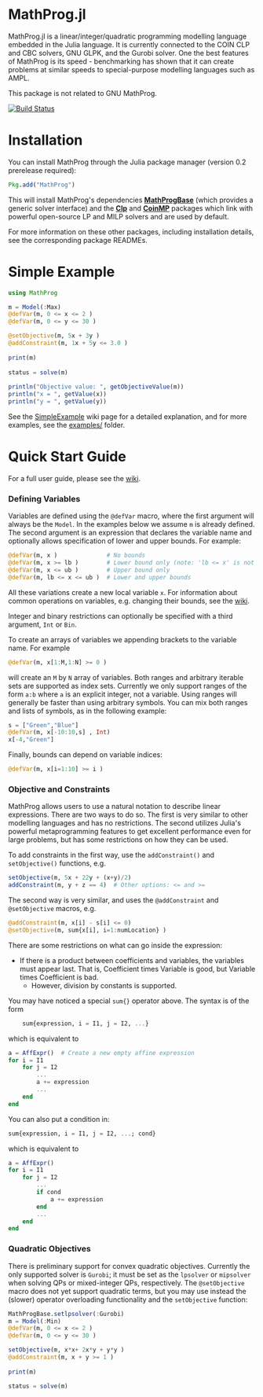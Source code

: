 MathProg.jl
===========

MathProg.jl is a linear/integer/quadratic programming modelling language
embedded in the Julia language. It is currently connected to the COIN CLP and
CBC solvers, GNU GLPK, and the Gurobi solver. One the best features of MathProg
is its speed - benchmarking has shown that it can create problems at similar
speeds to special-purpose modelling languages such as AMPL.

This package is not related to GNU MathProg.

[![Build Status](https://travis-ci.org/IainNZ/MathProg.jl.png)](https://travis-ci.org/IainNZ/MathProg.jl)

# Installation

You can install MathProg through the Julia package manager (version 0.2 prerelease required):

```jl
Pkg.add("MathProg")
```

This will install MathProg's dependencies **[MathProgBase]** (which provides
a generic solver interface) and the **[Clp]** and **[CoinMP]** packages which
link with powerful open-source LP and MILP solvers and are used by default.

For more information on these other packages, including installation details, 
see the corresponding package READMEs.

[MathProgBase]: https://github.com/mlubin/MathProgBase.jl
[Clp]: https://github.com/mlubin/Clp.jl
[CoinMP]: https://github.com/mlubin/CoinMP.jl

# Simple Example

```jl
using MathProg

m = Model(:Max)
@defVar(m, 0 <= x <= 2 )
@defVar(m, 0 <= y <= 30 )

@setObjective(m, 5x + 3y )
@addConstraint(m, 1x + 5y <= 3.0 )
    
print(m)
    
status = solve(m)
    
println("Objective value: ", getObjectiveValue(m))
println("x = ", getValue(x))
println("y = ", getValue(y))
```

See the [SimpleExample] wiki page for a detailed explanation, and for 
more examples, see the [examples/] folder.

[SimpleExample]: https://github.com/IainNZ/MathProg.jl/wiki/Simple-Example
[examples/]: https://github.com/IainNZ/MathProg.jl/tree/master/examples

# Quick Start Guide

For a full user guide, please see the [wiki](https://github.com/IainNZ/MathProg.jl/wiki).

### Defining Variables

Variables are defined using the ``@defVar`` macro, where the first argument
will always be the ``Model``. In the examples below we assume ``m`` is already
defined. The second argument is an expression that declares the variable name
and optionally allows specification of lower and upper bounds. For example:

```jl
@defVar(m, x )              # No bounds
@defVar(m, x >= lb )        # Lower bound only (note: 'lb <= x' is not valid)
@defVar(m, x <= ub )        # Upper bound only
@defVar(m, lb <= x <= ub )  # Lower and upper bounds
```

All these variations create a new local variable ``x``. For information about
common operations on variables, e.g. changing their bounds, see the
[wiki](https://github.com/IainNZ/MathProg.jl/wiki/Variables).

Integer and binary restrictions can optionally be specified with a third 
argument, ``Int`` or ``Bin``.

To create an arrays of variables we appending brackets to the variable name.
For example

```jl
@defVar(m, x[1:M,1:N] >= 0 )
```

will create an ``M`` by ``N`` array of variables. Both ranges and arbitrary
iterable sets are supported as index sets. Currently we only support ranges
of the form ``a:b`` where ``a`` is an explicit integer, not a variable. 
Using ranges will generally be faster than using arbitrary symbols. You can
mix both ranges and lists of symbols, as in the following example:

```jl
s = ["Green","Blue"]
@defVar(m, x[-10:10,s] , Int)
x[-4,"Green"]
```

Finally, bounds can depend on variable indices:
```jl
@defVar(m, x[i=1:10] >= i )
```

### Objective and Constraints

MathProg allows users to use a natural notation to describe linear expressions.
There are two ways to do so. The first is very similar to other modelling
languages and has no restrictions. The second utilizes Julia's powerful
metaprogramming features to get excellent performance even for large problems,
but has some restrictions on how they can be used.

To add constraints in the first way, use the ``addConstraint()`` and ``setObjective()``
functions, e.g.

```jl
setObjective(m, 5x + 22y + (x+y)/2)
addConstraint(m, y + z == 4)  # Other options: <= and >=
```

The second way is very similar, and uses the ``@addConstraint`` and ``@setObjective``
macros, e.g.

```jl
@addConstraint(m, x[i] - s[i] <= 0)  
@setObjective(m, sum{x[i], i=1:numLocation} )
```
    
There are some restrictions on what can go inside the expression:
 * If there is a product between coefficients and variables, the variables
   must appear last. That is, Coefficient times Variable is good, but 
   Variable times Coefficient is bad.
   * However, division by constants is supported.

You may have noticed a special ``sum{}`` operator above. The syntax is of the 
form
```jl	
	sum{expression, i = I1, j = I2, ...}
```
which is equivalent to
```jl
a = AffExpr()  # Create a new empty affine expression
for i = I1
    for j = I2
        ...
        a += expression
        ...
    end
end
```

You can also put a condition in:
```jl
sum{expression, i = I1, j = I2, ...; cond} 
```
which is equivalent to

```jl
a = AffExpr()
for i = I1
    for j = I2
        ...
        if cond
            a += expression
        end
        ...
    end
end
```

### Quadratic Objectives ###

There is preliminary support for convex quadratic objectives. Currently the
only supported solver is ``Gurobi``; it must be set as the ``lpsolver`` or 
``mipsolver`` when solving QPs or mixed-integer QPs, respectively. The 
``@setObjective`` macro does not yet support quadratic terms, but you may
use instead the (slower) operator overloading functionality and the 
``setObjective`` function:

```jl
MathProgBase.setlpsolver(:Gurobi)
m = Model(:Min)
@defVar(m, 0 <= x <= 2 )
@defVar(m, 0 <= y <= 30 )

setObjective(m, x*x+ 2x*y + y*y )
@addConstraint(m, x + y >= 1 )
  
print(m)

status = solve(m)
```
